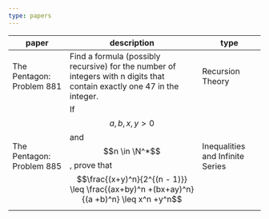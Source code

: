 ```yaml
---
type: papers
---
```


| paper                     | description                                                                                                                                | type                             |
| ------------------------- | ------------------------------------------------------------------------------------------------------------------------------------------ | -------------------------------- |
| The Pentagon: Problem 881 | Find a formula (possibly recursive) for the number of integers with n digits that contain exactly one 47 in the integer.                   | Recursion Theory                 |
| The Pentagon: Problem 885 | If $$a,b,x,y > 0$$ and $$n \in \N^*$$, prove that $$\frac{(x+y)^n}{2^{(n - 1)}} \leq \frac{(ax+by)^n +(bx+ay)^n}{(a +b)^n} \leq x^n +y^n$$ | Inequalities and Infinite Series |
